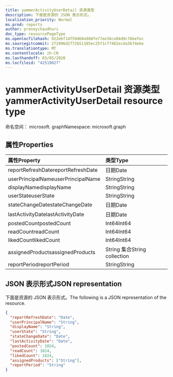 ```yaml
---
title: yammerActivityUserDetail 资源类型
description: 下面是资源的 JSON 表示形式。
localization_priority: Normal
ms.prod: reports
author: pranoychaudhuri
doc_type: resourcePageType
ms.openlocfilehash: 922ebf14f59d60a988fe77ee36ce04d9c76befec
ms.sourcegitcommit: 272996d2772b51105ec25f1cf7482ecda3b74ebe
ms.translationtype: MT
ms.contentlocale: zh-CN
ms.lasthandoff: 03/05/2020
ms.locfileid: "42519027"
---
```

# <a name="yammeractivityuserdetail-resource-type"></a><span data-ttu-id="e1539-103">yammerActivityUserDetail 资源类型</span><span class="sxs-lookup"><span data-stu-id="e1539-103">yammerActivityUserDetail resource type</span></span>

<span data-ttu-id="e1539-104">命名空间： microsoft. graph</span><span class="sxs-lookup"><span data-stu-id="e1539-104">Namespace: microsoft.graph</span></span>

## <a name="properties"></a><span data-ttu-id="e1539-105">属性</span><span class="sxs-lookup"><span data-stu-id="e1539-105">Properties</span></span>

| <span data-ttu-id="e1539-106">属性</span><span class="sxs-lookup"><span data-stu-id="e1539-106">Property</span></span>          | <span data-ttu-id="e1539-107">类型</span><span class="sxs-lookup"><span data-stu-id="e1539-107">Type</span></span>              |
| :---------------- | :---------------- |
| <span data-ttu-id="e1539-108">reportRefreshDate</span><span class="sxs-lookup"><span data-stu-id="e1539-108">reportRefreshDate</span></span> | <span data-ttu-id="e1539-109">日期</span><span class="sxs-lookup"><span data-stu-id="e1539-109">Date</span></span>              |
| <span data-ttu-id="e1539-110">userPrincipalName</span><span class="sxs-lookup"><span data-stu-id="e1539-110">userPrincipalName</span></span> | <span data-ttu-id="e1539-111">String</span><span class="sxs-lookup"><span data-stu-id="e1539-111">String</span></span>            |
| <span data-ttu-id="e1539-112">displayName</span><span class="sxs-lookup"><span data-stu-id="e1539-112">displayName</span></span>       | <span data-ttu-id="e1539-113">String</span><span class="sxs-lookup"><span data-stu-id="e1539-113">String</span></span>            |
| <span data-ttu-id="e1539-114">userState</span><span class="sxs-lookup"><span data-stu-id="e1539-114">userState</span></span>         | <span data-ttu-id="e1539-115">String</span><span class="sxs-lookup"><span data-stu-id="e1539-115">String</span></span>            |
| <span data-ttu-id="e1539-116">stateChangeDate</span><span class="sxs-lookup"><span data-stu-id="e1539-116">stateChangeDate</span></span>   | <span data-ttu-id="e1539-117">日期</span><span class="sxs-lookup"><span data-stu-id="e1539-117">Date</span></span>              |
| <span data-ttu-id="e1539-118">lastActivityDate</span><span class="sxs-lookup"><span data-stu-id="e1539-118">lastActivityDate</span></span>  | <span data-ttu-id="e1539-119">日期</span><span class="sxs-lookup"><span data-stu-id="e1539-119">Date</span></span>              |
| <span data-ttu-id="e1539-120">postedCount</span><span class="sxs-lookup"><span data-stu-id="e1539-120">postedCount</span></span>       | <span data-ttu-id="e1539-121">Int64</span><span class="sxs-lookup"><span data-stu-id="e1539-121">Int64</span></span>             |
| <span data-ttu-id="e1539-122">readCount</span><span class="sxs-lookup"><span data-stu-id="e1539-122">readCount</span></span>         | <span data-ttu-id="e1539-123">Int64</span><span class="sxs-lookup"><span data-stu-id="e1539-123">Int64</span></span>             |
| <span data-ttu-id="e1539-124">likedCount</span><span class="sxs-lookup"><span data-stu-id="e1539-124">likedCount</span></span>        | <span data-ttu-id="e1539-125">Int64</span><span class="sxs-lookup"><span data-stu-id="e1539-125">Int64</span></span>             |
| <span data-ttu-id="e1539-126">assignedProducts</span><span class="sxs-lookup"><span data-stu-id="e1539-126">assignedProducts</span></span>  | <span data-ttu-id="e1539-127">String 集合</span><span class="sxs-lookup"><span data-stu-id="e1539-127">String collection</span></span> |
| <span data-ttu-id="e1539-128">reportPeriod</span><span class="sxs-lookup"><span data-stu-id="e1539-128">reportPeriod</span></span>      | <span data-ttu-id="e1539-129">String</span><span class="sxs-lookup"><span data-stu-id="e1539-129">String</span></span>            |

## <a name="json-representation"></a><span data-ttu-id="e1539-130">JSON 表示形式</span><span class="sxs-lookup"><span data-stu-id="e1539-130">JSON representation</span></span>

<span data-ttu-id="e1539-131">下面是资源的 JSON 表示形式。</span><span class="sxs-lookup"><span data-stu-id="e1539-131">The following is a JSON representation of the resource.</span></span>

<!-- {
  "blockType": "resource",
  "@odata.type": "microsoft.graph.yammerActivityUserDetail"
} -->

```json
{
  "reportRefreshDate": "Date", 
  "userPrincipalName": "String", 
  "displayName": "String", 
  "userState": "String", 
  "stateChangeDate": "Date", 
  "lastActivityDate": "Date", 
  "postedCount": 1024, 
  "readCount": 1024, 
  "likedCount": 1024, 
  "assignedProducts": ["String"], 
  "reportPeriod": "String"
}
```
